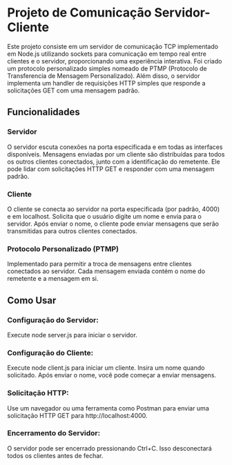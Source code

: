 # Projeto de Comunicação Servidor-Cliente

Este projeto consiste em um servidor de comunicação TCP implementado em Node.js utilizando sockets para comunicação em tempo real entre clientes e o servidor, proporcionando uma experiência interativa. Foi criado um protocolo personalizado simples nomeado de PTMP (Protocolo de Transferencia de Mensagem Personalizado). Além disso, o servidor implementa um handler de requisições HTTP simples que responde a solicitações GET com uma mensagem padrão.

## Funcionalidades
### Servidor

O servidor escuta conexões na porta especificada e em todas as interfaces disponíveis.
Mensagens enviadas por um cliente são distribuídas para todos os outros clientes conectados, junto com a identificação do remetente.
Ele pode lidar com solicitações HTTP GET e responder com uma mensagem padrão.

### Cliente

O cliente se conecta ao servidor na porta especificada (por padrão, 4000) e em localhost.
Solicita que o usuário digite um nome e envia para o servidor.
Após enviar o nome, o cliente pode enviar mensagens que serão transmitidas para outros clientes conectados.

### Protocolo Personalizado (PTMP)

Implementado para permitir a troca de mensagens entre clientes conectados ao servidor.
Cada mensagem enviada contém o nome do remetente e a mensagem em si.


## Como Usar

### Configuração do Servidor:

Execute node server.js para iniciar o servidor.

### Configuração do Cliente:

Execute node client.js para iniciar um cliente.
Insira um nome quando solicitado.
Após enviar o nome, você pode começar a enviar mensagens.

### Solicitação HTTP:

Use um navegador ou uma ferramenta como Postman para enviar uma solicitação HTTP GET para http://localhost:4000.

### Encerramento do Servidor:

O servidor pode ser encerrado pressionando Ctrl+C. Isso desconectará todos os clientes antes de fechar.
